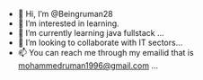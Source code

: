- 👋 Hi, I’m @Beingruman28
- 👀 I’m interested in learning.
- 🌱 I’m currently learning java fullstack ...
- 💞️ I’m looking to collaborate with IT sectors...
- 📫 You can reach me through my emailid that is mohammedruman1996@gmail.com ...

<!---
Beingruman28/Beingruman28 is a ✨ special ✨ repository because its `README.md` (this file) appears on your GitHub profile.
You can click the Preview link to take a look at your changes.
--->
